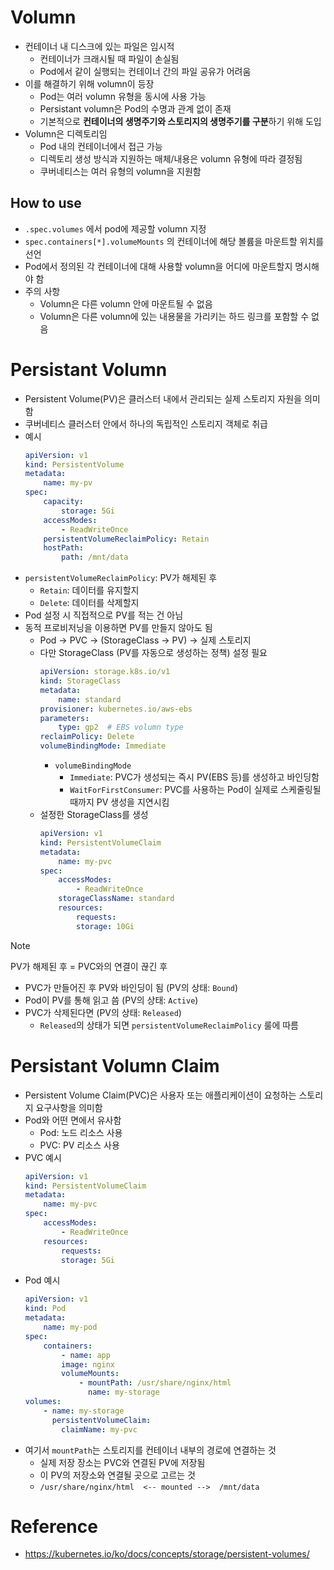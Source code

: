 # Volumn

- 컨테이너 내 디스크에 있는 파일은 임시적
    - 컨테이너가 크래시될 때 파일이 손실됨
    - Pod에서 같이 실행되는 컨테이너 간의 파일 공유가 어려움
- 이를 해결하기 위해 volumn이 등장
    - Pod는 여러 volumn 유형을 동시에 사용 가능
    - Persistant volumn은 Pod의 수명과 관계 없이 존재
    - 기본적으로 **컨테이너의 생명주기와 스토리지의 생명주기를 구분**하기 위해 도입
- Volumn은 디렉토리임
    - Pod 내의 컨테이너에서 접근 가능
    - 디렉토리 생성 방식과 지원하는 매체/내용은 volumn 유형에 따라 결정됨
    - 쿠버네티스는 여러 유형의 volumn을 지원함

## How to use

- `.spec.volumes` 에서 pod에 제공할 volumn 지정
- `spec.containers[*].volumeMounts` 의 컨테이너에 해당 볼륨을 마운트할 위치를 선언
- Pod에서 정의된 각 컨테이너에 대해 사용할 volumn을 어디에 마운트할지 명시해야 함
- 주의 사항
    - Volumn은 다른 volumn 안에 마운트될 수 없음
    - Volumn은 다른 volumn에 있는 내용물을 가리키는 하드 링크를 포함할 수 없음

# Persistant Volumn

- Persistent Volume(PV)은 클러스터 내에서 관리되는 실제 스토리지 자원을 의미함
- 쿠버네티스 클러스터 안에서 하나의 독립적인 스토리지 객체로 취급
- 예시
    ```yaml
    apiVersion: v1
    kind: PersistentVolume
    metadata:
        name: my-pv
    spec:
        capacity:
            storage: 5Gi
        accessModes:
            - ReadWriteOnce
        persistentVolumeReclaimPolicy: Retain
        hostPath:
            path: /mnt/data
    ```
- `persistentVolumeReclaimPolicy`: PV가 해제된 후
    - `Retain`: 데이터를 유지할지
    - `Delete`: 데이터를 삭제할지
- Pod 설정 시 직접적으로 PV를 적는 건 아님
- 동적 프로비저닝을 이용하면 PV를 만들지 않아도 됨
    - Pod → PVC → (StorageClass → PV) → 실제 스토리지
    - 다만 StorageClass (PV를 자동으로 생성하는 정책) 설정 필요
        ```yaml
        apiVersion: storage.k8s.io/v1
        kind: StorageClass
        metadata:
            name: standard
        provisioner: kubernetes.io/aws-ebs
        parameters:
            type: gp2  # EBS volumn type
        reclaimPolicy: Delete
        volumeBindingMode: Immediate
        ```
        - `volumeBindingMode` 
            - `Immediate`: PVC가 생성되는 즉시 PV(EBS 등)를 생성하고 바인딩함
            - `WaitForFirstConsumer`: PVC를 사용하는 Pod이 실제로 스케줄링될 때까지 PV 생성을 지연시킴
    - 설정한 StorageClass를 생성
        ```yaml
        apiVersion: v1
        kind: PersistentVolumeClaim
        metadata:
            name: my-pvc
        spec:
            accessModes:
                - ReadWriteOnce
            storageClassName: standard
            resources:
                requests:
                storage: 10Gi
        ```

> [!NOTE]
> PV가 해제된 후 = PVC와의 연결이 끊긴 후

- PVC가 만들어진 후 PV와 바인딩이 됨 (PV의 상태: `Bound`)
- Pod이 PV를 통해 읽고 씀 (PV의 상태: `Active`)
- PVC가 삭제된다면 (PV의 상태: `Released`)
    - `Released`의 상태가 되면 `persistentVolumeReclaimPolicy` 룰에 따름

# Persistant Volumn Claim

- Persistent Volume Claim(PVC)은 사용자 또는 애플리케이션이 요청하는 스토리지 요구사항을 의미함
- Pod와 어떤 면에서 유사함
    - Pod: 노드 리소스 사용
    - PVC: PV 리소스 사용
- PVC 예시
    ```yaml
    apiVersion: v1
    kind: PersistentVolumeClaim
    metadata:
        name: my-pvc
    spec:
        accessModes:
            - ReadWriteOnce
        resources:
            requests:
            storage: 5Gi
    ```
- Pod 예시
    ```yaml
    apiVersion: v1
    kind: Pod
    metadata:
        name: my-pod
    spec:
        containers:
            - name: app
            image: nginx
            volumeMounts:
                - mountPath: /usr/share/nginx/html
                  name: my-storage
    volumes:
        - name: my-storage
          persistentVolumeClaim:
            claimName: my-pvc
    ```
- 여기서 `mountPath`는 스토리지를 컨테이너 내부의 경로에 연결하는 것
    - 실제 저장 장소는 PVC와 연결된 PV에 저장됨
    - 이 PV의 저장소와 연결될 곳으로 고르는 것
    - `/usr/share/nginx/html  <-- mounted -->  /mnt/data`

# Reference

- https://kubernetes.io/ko/docs/concepts/storage/persistent-volumes/

